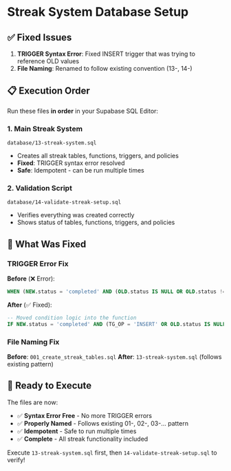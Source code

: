 # Streak System Database Setup

## ✅ **Fixed Issues**

1. **TRIGGER Syntax Error**: Fixed INSERT trigger that was trying to reference OLD values
2. **File Naming**: Renamed to follow existing convention (13-, 14-)

## 📋 **Execution Order**

Run these files **in order** in your Supabase SQL Editor:

### 1. **Main Streak System** 
```
database/13-streak-system.sql
```
- Creates all streak tables, functions, triggers, and policies
- **Fixed**: TRIGGER syntax error resolved
- **Safe**: Idempotent - can be run multiple times

### 2. **Validation Script**
```
database/14-validate-streak-setup.sql  
```
- Verifies everything was created correctly
- Shows status of tables, functions, triggers, and policies

## 🔧 **What Was Fixed**

### TRIGGER Error Fix
**Before** (❌ Error):
```sql
WHEN (NEW.status = 'completed' AND (OLD.status IS NULL OR OLD.status != 'completed'))
```

**After** (✅ Fixed):
```sql
-- Moved condition logic into the function
IF NEW.status = 'completed' AND (TG_OP = 'INSERT' OR OLD.status IS NULL OR OLD.status != 'completed') THEN
```

### File Naming Fix
**Before**: `001_create_streak_tables.sql`
**After**: `13-streak-system.sql` (follows existing pattern)

## 🚀 **Ready to Execute**

The files are now:
- ✅ **Syntax Error Free** - No more TRIGGER errors
- ✅ **Properly Named** - Follows existing 01-, 02-, 03-... pattern  
- ✅ **Idempotent** - Safe to run multiple times
- ✅ **Complete** - All streak functionality included

Execute `13-streak-system.sql` first, then `14-validate-streak-setup.sql` to verify!